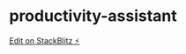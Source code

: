 # productivity-assistant

[Edit on StackBlitz ⚡️](https://stackblitz.com/edit/angular-rhnw3b-f58c81)